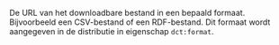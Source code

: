 De URL van het downloadbare bestand in een bepaald formaat. Bijvoorbeeld een CSV-bestand of een RDF-bestand. Dit formaat wordt aangegeven in de distributie in eigenschap <code>dct:format</code>.
